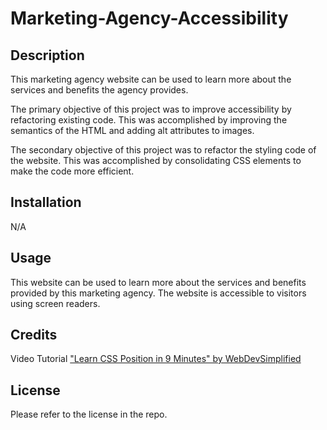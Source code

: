 # Marketing-Agency-Accessibility

## Description

This marketing agency website can be used to learn more about the services and benefits the agency provides.

The primary objective of this project was to improve accessibility by refactoring existing code. 
This was accomplished by improving the semantics of the HTML and adding alt attributes to images. 

The secondary objective of this project was to refactor the styling code of the website. This was accomplished by consolidating CSS elements to make the code more efficient. 

## Installation

N/A

## Usage

This website can be used to learn more about the services and benefits provided by this marketing agency. The website is accessible to visitors using screen readers. 

## Credits

Video Tutorial
["Learn CSS Position in 9 Minutes" by WebDevSimplified](https://www.youtube.com/watch?v=jx5jmI0UlXU)


## License

Please refer to the license in the repo.
